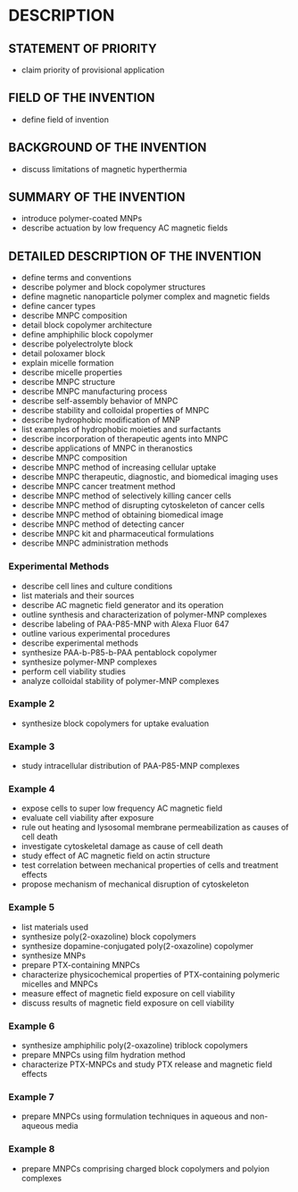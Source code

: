 # DESCRIPTION

## STATEMENT OF PRIORITY

- claim priority of provisional application

## FIELD OF THE INVENTION

- define field of invention

## BACKGROUND OF THE INVENTION

- discuss limitations of magnetic hyperthermia

## SUMMARY OF THE INVENTION

- introduce polymer-coated MNPs
- describe actuation by low frequency AC magnetic fields

## DETAILED DESCRIPTION OF THE INVENTION

- define terms and conventions
- describe polymer and block copolymer structures
- define magnetic nanoparticle polymer complex and magnetic fields
- define cancer types
- describe MNPC composition
- detail block copolymer architecture
- define amphiphilic block copolymer
- describe polyelectrolyte block
- detail poloxamer block
- explain micelle formation
- describe micelle properties
- describe MNPC structure
- describe MNPC manufacturing process
- describe self-assembly behavior of MNPC
- describe stability and colloidal properties of MNPC
- describe hydrophobic modification of MNP
- list examples of hydrophobic moieties and surfactants
- describe incorporation of therapeutic agents into MNPC
- describe applications of MNPC in theranostics
- describe MNPC composition
- describe MNPC method of increasing cellular uptake
- describe MNPC therapeutic, diagnostic, and biomedical imaging uses
- describe MNPC cancer treatment method
- describe MNPC method of selectively killing cancer cells
- describe MNPC method of disrupting cytoskeleton of cancer cells
- describe MNPC method of obtaining biomedical image
- describe MNPC method of detecting cancer
- describe MNPC kit and pharmaceutical formulations
- describe MNPC administration methods

### Experimental Methods

- describe cell lines and culture conditions
- list materials and their sources
- describe AC magnetic field generator and its operation
- outline synthesis and characterization of polymer-MNP complexes
- describe labeling of PAA-P85-MNP with Alexa Fluor 647
- outline various experimental procedures
- describe experimental methods
- synthesize PAA-b-P85-b-PAA pentablock copolymer
- synthesize polymer-MNP complexes
- perform cell viability studies
- analyze colloidal stability of polymer-MNP complexes

### Example 2

- synthesize block copolymers for uptake evaluation

### Example 3

- study intracellular distribution of PAA-P85-MNP complexes

### Example 4

- expose cells to super low frequency AC magnetic field
- evaluate cell viability after exposure
- rule out heating and lysosomal membrane permeabilization as causes of cell death
- investigate cytoskeletal damage as cause of cell death
- study effect of AC magnetic field on actin structure
- test correlation between mechanical properties of cells and treatment effects
- propose mechanism of mechanical disruption of cytoskeleton

### Example 5

- list materials used
- synthesize poly(2-oxazoline) block copolymers
- synthesize dopamine-conjugated poly(2-oxazoline) copolymer
- synthesize MNPs
- prepare PTX-containing MNPCs
- characterize physicochemical properties of PTX-containing polymeric micelles and MNPCs
- measure effect of magnetic field exposure on cell viability
- discuss results of magnetic field exposure on cell viability

### Example 6

- synthesize amphiphilic poly(2-oxazoline) triblock copolymers
- prepare MNPCs using film hydration method
- characterize PTX-MNPCs and study PTX release and magnetic field effects

### Example 7

- prepare MNPCs using formulation techniques in aqueous and non-aqueous media

### Example 8

- prepare MNPCs comprising charged block copolymers and polyion complexes

